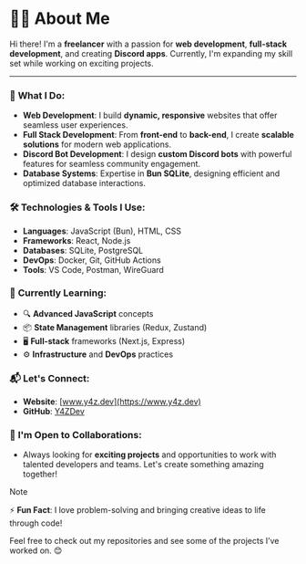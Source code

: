 # 👨‍💻 About Me

Hi there! I'm a **freelancer** with a passion for **web development**, **full-stack development**, and creating **Discord apps**. Currently, I'm expanding my skill set while working on exciting projects.

---

### 💼 **What I Do:**

- **Web Development**: I build **dynamic, responsive** websites that offer seamless user experiences.
- **Full Stack Development**: From **front-end** to **back-end**, I create **scalable solutions** for modern web applications.
- **Discord Bot Development**: I design **custom Discord bots** with powerful features for seamless community engagement.
- **Database Systems**: Expertise in **Bun SQLite**, designing efficient and optimized database interactions.

### 🛠️ **Technologies & Tools I Use:**

- **Languages**: JavaScript (Bun), HTML, CSS
- **Frameworks**: React, Node.js
- **Databases**: SQLite, PostgreSQL
- **DevOps**: Docker, Git, GitHub Actions
- **Tools**: VS Code, Postman, WireGuard

### 🌱 **Currently Learning:**

- 🔍 **Advanced JavaScript** concepts
- 📦 **State Management** libraries (Redux, Zustand)
- 🖥️ **Full-stack** frameworks (Next.js, Express)
- ⚙️ **Infrastructure** and **DevOps** practices

### 📬 **Let's Connect:**

- **Website**: [www.y4z.dev](https://www.y4z.dev)
- **GitHub**: [Y4ZDev](https://github.com/y4zdev/)

### 🤝 **I'm Open to Collaborations**:

- Always looking for **exciting projects** and opportunities to work with talented developers and teams. Let's create something amazing together!

> [!NOTE] 
> ⚡ **Fun Fact**: I love problem-solving and bringing creative ideas to life through code! 


Feel free to check out my repositories and see some of the projects I’ve worked on. 😊
